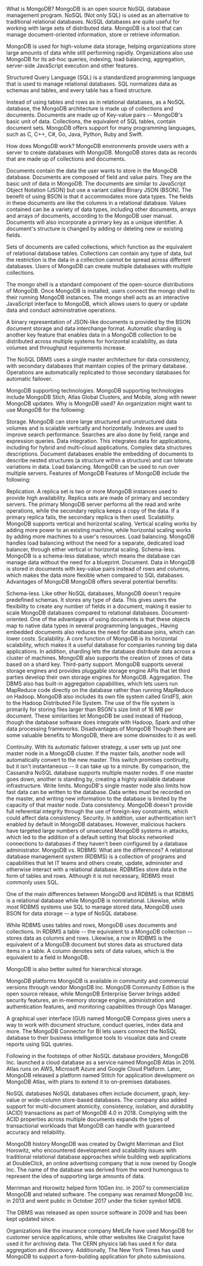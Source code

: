 What is MongoDB?
MongoDB is an open source NoSQL database management program. NoSQL (Not only SQL) is used as an alternative to traditional relational databases. NoSQL databases are quite useful for working with large sets of distributed data. MongoDB is a tool that can manage document-oriented information, store or retrieve information.

MongoDB is used for high-volume data storage, helping organizations store large amounts of data while still performing rapidly. Organizations also use MongoDB for its ad-hoc queries, indexing, load balancing, aggregation, server-side JavaScript execution and other features.

Structured Query Language (SQL) is a standardized programming language that is used to manage relational databases. SQL normalizes data as schemas and tables, and every table has a fixed structure.

Instead of using tables and rows as in relational databases, as a NoSQL database, the MongoDB architecture is made up of collections and documents. Documents are made up of Key-value pairs -- MongoDB's basic unit of data. Collections, the equivalent of SQL tables, contain document sets. MongoDB offers support for many programming languages, such as C, C++, C#, Go, Java, Python, Ruby and Swift.


How does MongoDB work?
MongoDB environments provide users with a server to create databases with MongoDB. MongoDB stores data as records that are made up of collections and documents.

Documents contain the data the user wants to store in the MongoDB database. Documents are composed of field and value pairs. They are the basic unit of data in MongoDB. The documents are similar to JavaScript Object Notation (JSON) but use a variant called Binary JSON (BSON). The benefit of using BSON is that it accommodates more data types. The fields in these documents are like the columns in a relational database. Values contained can be a variety of data types, including other documents, arrays and arrays of documents, according to the MongoDB user manual. Documents will also incorporate a primary key as a unique identifier. A document's structure is changed by adding or deleting new or existing fields.

Sets of documents are called collections, which function as the equivalent of relational database tables. Collections can contain any type of data, but the restriction is the data in a collection cannot be spread across different databases. Users of MongoDB can create multiple databases with multiple collections.

The mongo shell is a standard component of the open-source distributions of MongoDB. Once MongoDB is installed, users connect the mongo shell to their running MongoDB instances. The mongo shell acts as an interactive JavaScript interface to MongoDB, which allows users to query or update data and conduct administrative operations.

A binary representation of JSON-like documents is provided by the BSON document storage and data interchange format. Automatic sharding is another key feature that enables data in a MongoDB collection to be distributed across multiple systems for horizontal scalability, as data volumes and throughput requirements increase.

The NoSQL DBMS uses a single master architecture for data consistency, with secondary databases that maintain copies of the primary database. Operations are automatically replicated to those secondary databases for automatic failover.

MongoDB supporting technologies.
MongoDB supporting technologies include MongoDB Stich, Atlas Global Clusters, and Mobile, along with newer MongoDB updates.
Why is MongoDB used?
An organization might want to use MongoDB for the following:

Storage. MongoDB can store large structured and unstructured data volumes and is scalable vertically and horizontally. Indexes are used to improve search performance. Searches are also done by field, range and expression queries.
Data integration. This integrates data for applications, including for hybrid and multi-cloud applications.
Complex data structures descriptions. Document databases enable the embedding of documents to describe nested structures (a structure within a structure) and can tolerate variations in data.
Load balancing. MongoDB can be used to run over multiple servers.
Features of MongoDB
Features of MongoDB include the following:

Replication. A replica set is two or more MongoDB instances used to provide high availability. Replica sets are made of primary and secondary servers. The primary MongoDB server performs all the read and write operations, while the secondary replica keeps a copy of the data. If a primary replica fails, the secondary replica is then used.
Scalability. MongoDB supports vertical and horizontal scaling. Vertical scaling works by adding more power to an existing machine, while horizontal scaling works by adding more machines to a user's resources.
Load balancing. MongoDB handles load balancing without the need for a separate, dedicated load balancer, through either vertical or horizontal scaling.
Schema-less. MongoDB is a schema-less database, which means the database can manage data without the need for a blueprint.
Document. Data in MongoDB is stored in documents with key-value pairs instead of rows and columns, which makes the data more flexible when compared to SQL databases.
Advantages of MongoDB
MongoDB offers several potential benefits:

Schema-less. Like other NoSQL databases, MongoDB doesn't require predefined schemas. It stores any type of data. This gives users the flexibility to create any number of fields in a document, making it easier to scale MongoDB databases compared to relational databases.
Document-oriented. One of the advantages of using documents is that these objects map to native data types in several programming languages., Having embedded documents also reduces the need for database joins, which can lower costs.
Scalability. A core function of MongoDB is its horizontal scalability, which makes it a useful database for companies running big data applications. In addition, sharding lets the database distribute data across a cluster of machines. MongoDB also supports the creation of zones of data based on a shard key.
Third-party support. MongoDB supports several storage engines and provides pluggable storage engine APIs that let third parties develop their own storage engines for MongoDB.
Aggregation. The DBMS also has built-in aggregation capabilities, which lets users run MapReduce code directly on the database rather than running MapReduce on Hadoop. MongoDB also includes its own file system called GridFS, akin to the Hadoop Distributed File System. The use of the file system is primarily for storing files larger than BSON's size limit of 16 MB per document. These similarities let MongoDB be used instead of Hadoop, though the database software does integrate with Hadoop, Spark and other data processing frameworks.
Disadvantages of MongoDB
Though there are some valuable benefits to MongoDB, there are some downsides to it as well.

Continuity. With its automatic failover strategy, a user sets up just one master node in a MongoDB cluster. If the master fails, another node will automatically convert to the new master. This switch promises continuity, but it isn't instantaneous -- it can take up to a minute. By comparison, the Cassandra NoSQL database supports multiple master nodes. If one master goes down, another is standing by, creating a highly available database infrastructure.
Write limits. MongoDB's single master node also limits how fast data can be written to the database. Data writes must be recorded on the master, and writing new information to the database is limited by the capacity of that master node.
Data consistency. MongoDB doesn't provide full referential integrity through the use of foreign-key constraints, which could affect data consistency.
Security. In addition, user authentication isn't enabled by default in MongoDB databases. However, malicious hackers have targeted large numbers of unsecured MongoDB systems in attacks, which led to the addition of a default setting that blocks networked connections to databases if they haven't been configured by a database administrator.
MongoDB vs. RDBMS: What are the differences?
A relational database management system (RDBMS) is a collection of programs and capabilities that let IT teams and others create, update, administer and otherwise interact with a relational database. RDBMSes store data in the form of tables and rows. Although it is not necessary, RDBMS most commonly uses SQL.

One of the main differences between MongoDB and RDBMS is that RDBMS is a relational database while MongoDB is nonrelational. Likewise, while most RDBMS systems use SQL to manage stored data, MongoDB uses BSON for data storage -- a type of NoSQL database.

While RDBMS uses tables and rows, MongoDB uses documents and collections. In RDBMS a table -- the equivalent to a MongoDB collection -- stores data as columns and rows. Likewise, a row in RDBMS is the equivalent of a MongoDB document but stores data as structured data items in a table. A column denotes sets of data values, which is the equivalent to a field in MongoDB.

MongoDB is also better suited for hierarchical storage.

MongoDB platforms
MongoDB is available in community and commercial versions through vendor MongoDB Inc. MongoDB Community Edition is the open source release, while MongoDB Enterprise Server brings added security features, an in-memory storage engine, administration and authentication features, and monitoring capabilities through Ops Manager.

A graphical user interface (GUI) named MongoDB Compass gives users a way to work with document structure, conduct queries, index data and more. The MongoDB Connector for BI lets users connect the NoSQL database to their business intelligence tools to visualize data and create reports using SQL queries.

Following in the footsteps of other NoSQL database providers, MongoDB Inc. launched a cloud database as a service named MongoDB Atlas in 2016. Atlas runs on AWS, Microsoft Azure and Google Cloud Platform. Later, MongoDB released a platform named Stitch for application development on MongoDB Atlas, with plans to extend it to on-premises databases.

NoSQL databases
NoSQL databases often include document, graph, key-value or wide-column store-based databases.
The company also added support for multi-document atomicity, consistency, isolation, and durability (ACID) transactions as part of MongoDB 4.0 in 2018. Complying with the ACID properties across multiple documents expands the types of transactional workloads that MongoDB can handle with guaranteed accuracy and reliability.

MongoDB history
MongoDB was created by Dwight Merriman and Eliot Horowitz, who encountered development and scalability issues with traditional relational database approaches while building web applications at DoubleClick, an online advertising company that is now owned by Google Inc. The name of the database was derived from the word humongous to represent the idea of supporting large amounts of data.

Merriman and Horowitz helped form 10Gen Inc. in 2007 to commercialize MongoDB and related software. The company was renamed MongoDB Inc. in 2013 and went public in October 2017 under the ticker symbol MDB.

The DBMS was released as open source software in 2009 and has been kept updated since.

Organizations like the insurance company MetLife have used MongoDB for customer service applications, while other websites like Craigslist have used it for archiving data. The CERN physics lab has used it for data aggregation and discovery. Additionally, The New York Times has used MongoDB to support a form-building application for photo submissions.
